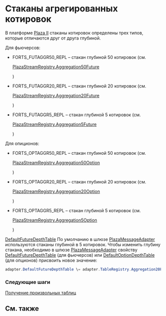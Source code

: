 # Стаканы агрегированных котировок

В платформе [Plaza II](Plaza.md) стаканы котировок определены трех типов, которые отличаются друг от друга глубиной. 

Для фьючерсов: 

- FORTS\_FUTAGGR50\_REPL – стакан глубиной 50 котировок (см. 

  [PlazaStreamRegistry.Aggregation50Future](../api/StockSharp.Plaza.PlazaStreamRegistry.Aggregation50Future.html)

  ) 
- FORTS\_FUTAGGR20\_REPL – стакан глубиной 20 котировок (см. 

  [PlazaStreamRegistry.Aggregation20Future](../api/StockSharp.Plaza.PlazaStreamRegistry.Aggregation20Future.html)

  ) 
- FORTS\_FUTAGGR5\_REPL – стакан глубиной 5 котировок (см. 

  [PlazaStreamRegistry.Aggregation5Future](../api/StockSharp.Plaza.PlazaStreamRegistry.Aggregation5Future.html)

  ) 

Для опиционов: 

- FORTS\_OPTAGGR50\_REPL – стакан глубиной 50 котировок (см. 

  [PlazaStreamRegistry.Aggregation50Option](../api/StockSharp.Plaza.PlazaStreamRegistry.Aggregation50Option.html)

  ) 
- FORTS\_OPTAGGR20\_REPL – стакан глубиной 20 котировок (см. 

  [PlazaStreamRegistry.Aggregation20Option](../api/StockSharp.Plaza.PlazaStreamRegistry.Aggregation20Option.html)

  ) 
- FORTS\_OPTAGGR5\_REPL – стакан глубиной 5 котировок (см. 

  [PlazaStreamRegistry.Aggregation5Option](../api/StockSharp.Plaza.PlazaStreamRegistry.Aggregation5Option.html)

  ) 

[DefaultFutureDepthTable](../api/StockSharp.Plaza.PlazaMessageAdapter.DefaultFutureDepthTable.html) По умолчанию в шлюзе [PlazaMessageAdapter](../api/StockSharp.Plaza.PlazaMessageAdapter.html) используются стаканы глубиной в 5 котировок. Чтобы изменить глубину стакана, необходимо в шлюзе [PlazaMessageAdapter](../api/StockSharp.Plaza.PlazaMessageAdapter.html) свойству [DefaultFutureDepthTable](../api/StockSharp.Plaza.PlazaMessageAdapter.DefaultFutureDepthTable.html) (для фьючерсов) или [DefaultOptionDepthTable](../api/StockSharp.Plaza.PlazaMessageAdapter.DefaultOptionDepthTable.html) (для опционов) присвоить новое значение: 

```cs
adapter.DefaultFutureDepthTable \= adapter.TableRegistry.Aggregation20Future;
```

### Следующие шаги

[Получение произвольных таблиц](PlazaCustomTables.md)

## См. также
